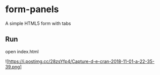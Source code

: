 # form-panels
A simple HTML5 form with tabs

## Run
open index.html

![https://i.postimg.cc/28zsYfp4/Capture-d-e-cran-2018-11-01-a-22-35-39.png]
